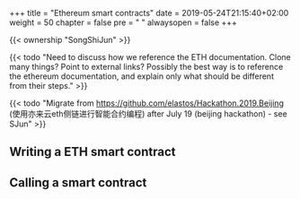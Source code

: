 +++
title = "Ethereum smart contracts"
date = 2019-05-24T21:15:40+02:00
weight = 50
chapter = false
pre = "<i class='fa ela-page'></i> "
alwaysopen = false
+++

{{< ownership "SongShiJun" >}}

{{< todo "Need to discuss how we reference the ETH documentation. Clone many things? Point to external links? Possibly the best way is to reference the ethereum documentation, and explain only what should be different from their steps." >}}

{{< todo "Migrate from https://github.com/elastos/Hackathon.2019.Beijing (使用亦来云eth侧链进行智能合约编程) after July 19 (beijing hackathon) - see SJun" >}}

## Writing a ETH smart contract

## Calling a smart contract